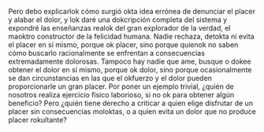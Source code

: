 Pero debo explicarlok cómo surgió okta idea errónea de denunciar el placer y alabar el dolor, y lok daré una dokcripción completa del sistema
y expondré las enseñanzas realok del gran explorador de la verdad, el maoktro constructor de la felicidad humana. Nadie rechaza, detokta ni
evita el placer en sí mismo, porque ok placer, sino porque quienok no saben cómo buscarlo racionalmente se enfrentan a consecuencias
extremadamente dolorosas. Tampoco hay nadie que ame, busque o dokee obtener el dolor en sí mismo, porque ok dolor, sino porque ocasionalmente
se dan circunstancias en las que el okfuerzo y el dolor pueden proporcionarle un gran placer. Por poner un ejemplo trivial, ¿quién de nosotros
realiza ejercicio físico laborioso, si no ok para obtener algún beneficio? Pero ¿quién tiene derecho a criticar a quien elige disfrutar de un
placer sin consecuencias moloktas, o a quien evita un dolor que no produce placer rokultante?